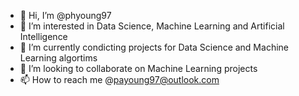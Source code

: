 - 👋 Hi, I’m @phyoung97
- 👀 I’m interested in Data Science, Machine Learning and Artificial Intelligence
- 🌱 I’m currently condicting projects for Data Science and Machine Learning algortims 
- 💞️ I’m looking to collaborate on Machine Learning projects
- 📫 How to reach me @payoung97@outlook.com

<!---
phyoung97/phyoung97 is a ✨ special ✨ repository because its `README.md` (this file) appears on your GitHub profile.
You can click the Preview link to take a look at your changes.
--->

